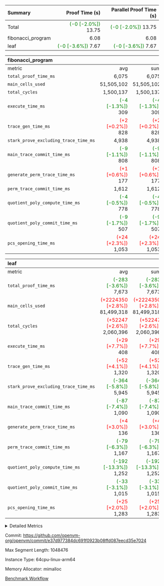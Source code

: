 | Summary | Proof Time (s) | Parallel Proof Time (s) |
|:---|---:|---:|
| Total | <span style='color: green'>(-0 [-2.0%])</span> 13.75 | <span style='color: green'>(-0 [-2.0%])</span> 13.75 |
| fibonacci_program |  6.08 |  6.08 |
| leaf | <span style='color: green'>(-0 [-3.6%])</span> 7.67 | <span style='color: green'>(-0 [-3.6%])</span> 7.67 |


| fibonacci_program |||||
|:---|---:|---:|---:|---:|
|metric|avg|sum|max|min|
| `total_proof_time_ms ` |  6,075 |  6,075 |  6,075 |  6,075 |
| `main_cells_used     ` |  51,505,102 |  51,505,102 |  51,505,102 |  51,505,102 |
| `total_cycles        ` |  1,500,137 |  1,500,137 |  1,500,137 |  1,500,137 |
| `execute_time_ms     ` | <span style='color: green'>(-4 [-1.3%])</span> 309 | <span style='color: green'>(-4 [-1.3%])</span> 309 | <span style='color: green'>(-4 [-1.3%])</span> 309 | <span style='color: green'>(-4 [-1.3%])</span> 309 |
| `trace_gen_time_ms   ` | <span style='color: red'>(+2 [+0.2%])</span> 828 | <span style='color: red'>(+2 [+0.2%])</span> 828 | <span style='color: red'>(+2 [+0.2%])</span> 828 | <span style='color: red'>(+2 [+0.2%])</span> 828 |
| `stark_prove_excluding_trace_time_ms` |  4,938 |  4,938 |  4,938 |  4,938 |
| `main_trace_commit_time_ms` | <span style='color: green'>(-9 [-1.1%])</span> 808 | <span style='color: green'>(-9 [-1.1%])</span> 808 | <span style='color: green'>(-9 [-1.1%])</span> 808 | <span style='color: green'>(-9 [-1.1%])</span> 808 |
| `generate_perm_trace_time_ms` | <span style='color: red'>(+1 [+0.6%])</span> 177 | <span style='color: red'>(+1 [+0.6%])</span> 177 | <span style='color: red'>(+1 [+0.6%])</span> 177 | <span style='color: red'>(+1 [+0.6%])</span> 177 |
| `perm_trace_commit_time_ms` |  1,612 |  1,612 |  1,612 |  1,612 |
| `quotient_poly_compute_time_ms` | <span style='color: green'>(-4 [-0.5%])</span> 778 | <span style='color: green'>(-4 [-0.5%])</span> 778 | <span style='color: green'>(-4 [-0.5%])</span> 778 | <span style='color: green'>(-4 [-0.5%])</span> 778 |
| `quotient_poly_commit_time_ms` | <span style='color: green'>(-9 [-1.7%])</span> 507 | <span style='color: green'>(-9 [-1.7%])</span> 507 | <span style='color: green'>(-9 [-1.7%])</span> 507 | <span style='color: green'>(-9 [-1.7%])</span> 507 |
| `pcs_opening_time_ms ` | <span style='color: red'>(+24 [+2.3%])</span> 1,053 | <span style='color: red'>(+24 [+2.3%])</span> 1,053 | <span style='color: red'>(+24 [+2.3%])</span> 1,053 | <span style='color: red'>(+24 [+2.3%])</span> 1,053 |

| leaf |||||
|:---|---:|---:|---:|---:|
|metric|avg|sum|max|min|
| `total_proof_time_ms ` | <span style='color: green'>(-283 [-3.6%])</span> 7,673 | <span style='color: green'>(-283 [-3.6%])</span> 7,673 | <span style='color: green'>(-283 [-3.6%])</span> 7,673 | <span style='color: green'>(-283 [-3.6%])</span> 7,673 |
| `main_cells_used     ` | <span style='color: red'>(+2224350 [+2.8%])</span> 81,499,318 | <span style='color: red'>(+2224350 [+2.8%])</span> 81,499,318 | <span style='color: red'>(+2224350 [+2.8%])</span> 81,499,318 | <span style='color: red'>(+2224350 [+2.8%])</span> 81,499,318 |
| `total_cycles        ` | <span style='color: red'>(+52247 [+2.6%])</span> 2,060,396 | <span style='color: red'>(+52247 [+2.6%])</span> 2,060,396 | <span style='color: red'>(+52247 [+2.6%])</span> 2,060,396 | <span style='color: red'>(+52247 [+2.6%])</span> 2,060,396 |
| `execute_time_ms     ` | <span style='color: red'>(+29 [+7.7%])</span> 408 | <span style='color: red'>(+29 [+7.7%])</span> 408 | <span style='color: red'>(+29 [+7.7%])</span> 408 | <span style='color: red'>(+29 [+7.7%])</span> 408 |
| `trace_gen_time_ms   ` | <span style='color: red'>(+52 [+4.1%])</span> 1,320 | <span style='color: red'>(+52 [+4.1%])</span> 1,320 | <span style='color: red'>(+52 [+4.1%])</span> 1,320 | <span style='color: red'>(+52 [+4.1%])</span> 1,320 |
| `stark_prove_excluding_trace_time_ms` | <span style='color: green'>(-364 [-5.8%])</span> 5,945 | <span style='color: green'>(-364 [-5.8%])</span> 5,945 | <span style='color: green'>(-364 [-5.8%])</span> 5,945 | <span style='color: green'>(-364 [-5.8%])</span> 5,945 |
| `main_trace_commit_time_ms` | <span style='color: green'>(-87 [-7.4%])</span> 1,090 | <span style='color: green'>(-87 [-7.4%])</span> 1,090 | <span style='color: green'>(-87 [-7.4%])</span> 1,090 | <span style='color: green'>(-87 [-7.4%])</span> 1,090 |
| `generate_perm_trace_time_ms` | <span style='color: red'>(+4 [+3.0%])</span> 136 | <span style='color: red'>(+4 [+3.0%])</span> 136 | <span style='color: red'>(+4 [+3.0%])</span> 136 | <span style='color: red'>(+4 [+3.0%])</span> 136 |
| `perm_trace_commit_time_ms` | <span style='color: green'>(-79 [-6.3%])</span> 1,167 | <span style='color: green'>(-79 [-6.3%])</span> 1,167 | <span style='color: green'>(-79 [-6.3%])</span> 1,167 | <span style='color: green'>(-79 [-6.3%])</span> 1,167 |
| `quotient_poly_compute_time_ms` | <span style='color: green'>(-192 [-13.3%])</span> 1,252 | <span style='color: green'>(-192 [-13.3%])</span> 1,252 | <span style='color: green'>(-192 [-13.3%])</span> 1,252 | <span style='color: green'>(-192 [-13.3%])</span> 1,252 |
| `quotient_poly_commit_time_ms` | <span style='color: green'>(-33 [-3.1%])</span> 1,015 | <span style='color: green'>(-33 [-3.1%])</span> 1,015 | <span style='color: green'>(-33 [-3.1%])</span> 1,015 | <span style='color: green'>(-33 [-3.1%])</span> 1,015 |
| `pcs_opening_time_ms ` | <span style='color: red'>(+25 [+2.0%])</span> 1,283 | <span style='color: red'>(+25 [+2.0%])</span> 1,283 | <span style='color: red'>(+25 [+2.0%])</span> 1,283 | <span style='color: red'>(+25 [+2.0%])</span> 1,283 |



<details>
<summary>Detailed Metrics</summary>

| group | num_segments | keygen_time_ms | commit_exe_time_ms |
| --- | --- | --- | --- |
| fibonacci_program | 1 | 340 | 6 | 

| group | air_name | quotient_deg | interactions | constraints |
| --- | --- | --- | --- | --- |
| fibonacci_program | AccessAdapterAir<16> | 2 | 5 | 14 | 
| fibonacci_program | AccessAdapterAir<2> | 2 | 5 | 14 | 
| fibonacci_program | AccessAdapterAir<32> | 2 | 5 | 14 | 
| fibonacci_program | AccessAdapterAir<4> | 2 | 5 | 14 | 
| fibonacci_program | AccessAdapterAir<64> | 2 | 5 | 14 | 
| fibonacci_program | AccessAdapterAir<8> | 2 | 5 | 14 | 
| fibonacci_program | BitwiseOperationLookupAir<8> | 2 | 2 | 4 | 
| fibonacci_program | MemoryMerkleAir<8> | 2 | 4 | 40 | 
| fibonacci_program | PersistentBoundaryAir<8> | 2 | 3 | 6 | 
| fibonacci_program | PhantomAir | 2 | 3 | 5 | 
| fibonacci_program | Poseidon2PeripheryAir<BabyBearParameters>, 1> | 2 | 1 | 286 | 
| fibonacci_program | ProgramAir | 1 | 1 | 4 | 
| fibonacci_program | RangeTupleCheckerAir<2> | 1 | 1 | 4 | 
| fibonacci_program | VariableRangeCheckerAir | 1 | 1 | 4 | 
| fibonacci_program | VmAirWrapper<Rv32BaseAluAdapterAir, BaseAluCoreAir<4, 8> | 2 | 19 | 43 | 
| fibonacci_program | VmAirWrapper<Rv32BaseAluAdapterAir, LessThanCoreAir<4, 8> | 2 | 17 | 39 | 
| fibonacci_program | VmAirWrapper<Rv32BaseAluAdapterAir, ShiftCoreAir<4, 8> | 2 | 23 | 90 | 
| fibonacci_program | VmAirWrapper<Rv32BranchAdapterAir, BranchEqualCoreAir<4> | 2 | 11 | 25 | 
| fibonacci_program | VmAirWrapper<Rv32BranchAdapterAir, BranchLessThanCoreAir<4, 8> | 2 | 13 | 41 | 
| fibonacci_program | VmAirWrapper<Rv32CondRdWriteAdapterAir, Rv32JalLuiCoreAir> | 2 | 10 | 22 | 
| fibonacci_program | VmAirWrapper<Rv32HintStoreAdapterAir, Rv32HintStoreCoreAir> | 2 | 15 | 17 | 
| fibonacci_program | VmAirWrapper<Rv32JalrAdapterAir, Rv32JalrCoreAir> | 2 | 16 | 20 | 
| fibonacci_program | VmAirWrapper<Rv32LoadStoreAdapterAir, LoadSignExtendCoreAir<4, 8> | 2 | 18 | 33 | 
| fibonacci_program | VmAirWrapper<Rv32LoadStoreAdapterAir, LoadStoreCoreAir<4> | 2 | 17 | 38 | 
| fibonacci_program | VmAirWrapper<Rv32MultAdapterAir, DivRemCoreAir<4, 8> | 2 | 25 | 88 | 
| fibonacci_program | VmAirWrapper<Rv32MultAdapterAir, MulHCoreAir<4, 8> | 2 | 24 | 38 | 
| fibonacci_program | VmAirWrapper<Rv32MultAdapterAir, MultiplicationCoreAir<4, 8> | 2 | 19 | 26 | 
| fibonacci_program | VmAirWrapper<Rv32RdWriteAdapterAir, Rv32AuipcCoreAir> | 2 | 11 | 15 | 
| fibonacci_program | VmConnectorAir | 2 | 3 | 9 | 
| leaf | AccessAdapterAir<2> | 4 | 5 | 12 | 
| leaf | AccessAdapterAir<4> | 4 | 5 | 12 | 
| leaf | AccessAdapterAir<8> | 4 | 5 | 12 | 
| leaf | FriReducedOpeningAir | 4 | 35 | 59 | 
| leaf | NativePoseidon2Air<BabyBearParameters>, 1> | 4 | 176 | 590 | 
| leaf | PhantomAir | 4 | 3 | 4 | 
| leaf | ProgramAir | 1 | 1 | 4 | 
| leaf | VariableRangeCheckerAir | 1 | 1 | 4 | 
| leaf | VmAirWrapper<BranchNativeAdapterAir, BranchEqualCoreAir<1> | 2 | 11 | 23 | 
| leaf | VmAirWrapper<JalNativeAdapterAir, JalCoreAir> | 4 | 7 | 6 | 
| leaf | VmAirWrapper<NativeAdapterAir<2, 0>, PublicValuesCoreAir> | 4 | 11 | 23 | 
| leaf | VmAirWrapper<NativeAdapterAir<2, 1>, FieldArithmeticCoreAir> | 4 | 15 | 23 | 
| leaf | VmAirWrapper<NativeLoadStoreAdapterAir<1>, NativeLoadStoreCoreAir<1> | 4 | 15 | 20 | 
| leaf | VmAirWrapper<NativeLoadStoreAdapterAir<4>, NativeLoadStoreCoreAir<4> | 4 | 15 | 20 | 
| leaf | VmAirWrapper<NativeVectorizedAdapterAir<4>, FieldExtensionCoreAir> | 4 | 15 | 23 | 
| leaf | VmConnectorAir | 4 | 3 | 8 | 
| leaf | VolatileBoundaryAir | 4 | 4 | 16 | 

| group | air_name | idx | rows | prep_cols | perm_cols | main_cols | cells |
| --- | --- | --- | --- | --- | --- | --- | --- |
| leaf | AccessAdapterAir<2> | 0 | 262,144 |  | 16 | 11 | 7,077,888 | 
| leaf | AccessAdapterAir<4> | 0 | 131,072 |  | 16 | 13 | 3,801,088 | 
| leaf | AccessAdapterAir<8> | 0 | 512 |  | 16 | 17 | 16,896 | 
| leaf | FriReducedOpeningAir | 0 | 131,072 |  | 76 | 64 | 18,350,080 | 
| leaf | NativePoseidon2Air<BabyBearParameters>, 1> | 0 | 32,768 |  | 356 | 399 | 24,739,840 | 
| leaf | PhantomAir | 0 | 32,768 |  | 8 | 6 | 458,752 | 
| leaf | ProgramAir | 0 | 131,072 |  | 8 | 10 | 2,359,296 | 
| leaf | VariableRangeCheckerAir | 0 | 262,144 | 2 | 8 | 1 | 2,359,296 | 
| leaf | VmAirWrapper<BranchNativeAdapterAir, BranchEqualCoreAir<1> | 0 | 524,288 |  | 28 | 23 | 26,738,688 | 
| leaf | VmAirWrapper<JalNativeAdapterAir, JalCoreAir> | 0 | 65,536 |  | 12 | 10 | 1,441,792 | 
| leaf | VmAirWrapper<NativeAdapterAir<2, 0>, PublicValuesCoreAir> | 0 | 64 |  | 16 | 23 | 2,496 | 
| leaf | VmAirWrapper<NativeAdapterAir<2, 1>, FieldArithmeticCoreAir> | 0 | 1,048,576 |  | 20 | 30 | 52,428,800 | 
| leaf | VmAirWrapper<NativeLoadStoreAdapterAir<1>, NativeLoadStoreCoreAir<1> | 0 | 524,288 |  | 36 | 25 | 31,981,568 | 
| leaf | VmAirWrapper<NativeLoadStoreAdapterAir<4>, NativeLoadStoreCoreAir<4> | 0 | 65,536 |  | 36 | 34 | 4,587,520 | 
| leaf | VmAirWrapper<NativeVectorizedAdapterAir<4>, FieldExtensionCoreAir> | 0 | 65,536 |  | 20 | 40 | 3,932,160 | 
| leaf | VmConnectorAir | 0 | 2 | 1 | 8 | 4 | 24 | 
| leaf | VolatileBoundaryAir | 0 | 524,288 |  | 8 | 11 | 9,961,472 | 

| group | air_name | segment | rows | prep_cols | perm_cols | main_cols | cells |
| --- | --- | --- | --- | --- | --- | --- | --- |
| fibonacci_program | AccessAdapterAir<8> | 0 | 64 |  | 24 | 17 | 2,624 | 
| fibonacci_program | BitwiseOperationLookupAir<8> | 0 | 65,536 | 3 | 8 | 2 | 655,360 | 
| fibonacci_program | MemoryMerkleAir<8> | 0 | 512 |  | 20 | 32 | 26,624 | 
| fibonacci_program | PersistentBoundaryAir<8> | 0 | 64 |  | 12 | 20 | 2,048 | 
| fibonacci_program | PhantomAir | 0 | 2 |  | 12 | 6 | 36 | 
| fibonacci_program | Poseidon2PeripheryAir<BabyBearParameters>, 1> | 0 | 256 |  | 8 | 300 | 78,848 | 
| fibonacci_program | ProgramAir | 0 | 4,096 |  | 8 | 10 | 73,728 | 
| fibonacci_program | RangeTupleCheckerAir<2> | 0 | 524,288 | 2 | 8 | 1 | 4,718,592 | 
| fibonacci_program | VariableRangeCheckerAir | 0 | 262,144 | 2 | 8 | 1 | 2,359,296 | 
| fibonacci_program | VmAirWrapper<Rv32BaseAluAdapterAir, BaseAluCoreAir<4, 8> | 0 | 1,048,576 |  | 80 | 36 | 121,634,816 | 
| fibonacci_program | VmAirWrapper<Rv32BaseAluAdapterAir, LessThanCoreAir<4, 8> | 0 | 524,288 |  | 40 | 37 | 40,370,176 | 
| fibonacci_program | VmAirWrapper<Rv32BaseAluAdapterAir, ShiftCoreAir<4, 8> | 0 | 2 |  | 52 | 53 | 210 | 
| fibonacci_program | VmAirWrapper<Rv32BranchAdapterAir, BranchEqualCoreAir<4> | 0 | 262,144 |  | 48 | 26 | 19,398,656 | 
| fibonacci_program | VmAirWrapper<Rv32BranchAdapterAir, BranchLessThanCoreAir<4, 8> | 0 | 8 |  | 56 | 32 | 704 | 
| fibonacci_program | VmAirWrapper<Rv32CondRdWriteAdapterAir, Rv32JalLuiCoreAir> | 0 | 131,072 |  | 44 | 18 | 8,126,464 | 
| fibonacci_program | VmAirWrapper<Rv32HintStoreAdapterAir, Rv32HintStoreCoreAir> | 0 | 4 |  | 36 | 26 | 248 | 
| fibonacci_program | VmAirWrapper<Rv32JalrAdapterAir, Rv32JalrCoreAir> | 0 | 16 |  | 36 | 28 | 1,024 | 
| fibonacci_program | VmAirWrapper<Rv32LoadStoreAdapterAir, LoadStoreCoreAir<4> | 0 | 32 |  | 72 | 40 | 3,584 | 
| fibonacci_program | VmAirWrapper<Rv32RdWriteAdapterAir, Rv32AuipcCoreAir> | 0 | 16 |  | 28 | 21 | 784 | 
| fibonacci_program | VmConnectorAir | 0 | 2 | 1 | 12 | 4 | 32 | 

| group | idx | trace_gen_time_ms | total_proof_time_ms | total_cycles | total_cells | stark_prove_excluding_trace_time_ms | quotient_poly_compute_time_ms | quotient_poly_commit_time_ms | perm_trace_commit_time_ms | pcs_opening_time_ms | main_trace_commit_time_ms | main_cells_used | generate_perm_trace_time_ms | execute_time_ms |
| --- | --- | --- | --- | --- | --- | --- | --- | --- | --- | --- | --- | --- | --- | --- |
| leaf | 0 | 1,320 | 7,673 | 2,060,396 | 190,237,656 | 5,945 | 1,252 | 1,015 | 1,167 | 1,283 | 1,090 | 81,499,318 | 136 | 408 | 

| group | segment | trace_gen_time_ms | total_proof_time_ms | total_cycles | total_cells | stark_prove_excluding_trace_time_ms | quotient_poly_compute_time_ms | quotient_poly_commit_time_ms | perm_trace_commit_time_ms | pcs_opening_time_ms | main_trace_commit_time_ms | main_cells_used | generate_perm_trace_time_ms | execute_time_ms |
| --- | --- | --- | --- | --- | --- | --- | --- | --- | --- | --- | --- | --- | --- | --- |
| fibonacci_program | 0 | 828 | 6,075 | 1,500,137 | 197,453,854 | 4,938 | 778 | 507 | 1,612 | 1,053 | 808 | 51,505,102 | 177 | 309 | 

</details>


Commit: https://github.com/openvm-org/openvm/commit/e37d977384dc691f0923b08ffd087eecd35e7024

Max Segment Length: 1048476

Instance Type: 64cpu-linux-arm64

Memory Allocator: mimalloc

[Benchmark Workflow](https://github.com/openvm-org/openvm/actions/runs/12891836838)
